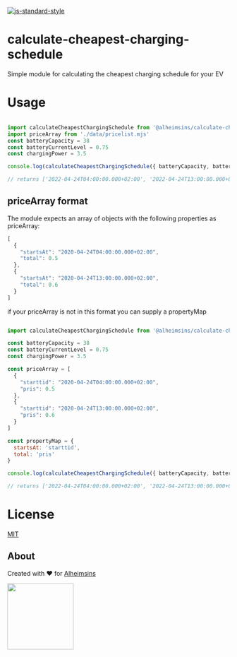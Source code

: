 [![js-standard-style](https://img.shields.io/badge/code%20style-standard-brightgreen.svg?style=flat)](https://github.com/feross/standard)

# calculate-cheapest-charging-schedule

Simple module for calculating the cheapest charging schedule for your EV

# Usage

```JavaScript

import calculateCheapestChargingSchedule from '@alheimsins/calculate-cheapest-charging-schedule'
import priceArray from './data/pricelist.mjs'
const batteryCapacity = 38
const batteryCurrentLevel = 0.75
const chargingPower = 3.5

console.log(calculateCheapestChargingSchedule({ batteryCapacity, batteryCurrentLevel, chargingPower, priceArray }))

// returns ['2022-04-24T04:00:00.000+02:00', '2022-04-24T13:00:00.000+02:00', '2022-04-24T14:00:00.000+02:00']

```

## priceArray format

The module expects an array of objects with the following properties as priceArray:
  
```JavaScript
[
  {
    "startsAt": "2020-04-24T04:00:00.000+02:00",
    "total": 0.5
  },
  {
    "startsAt": "2020-04-24T13:00:00.000+02:00",
    "total": 0.6
  }
]
```

if your priceArray is not in this format you can supply a propertyMap

```JavaScript

import calculateCheapestChargingSchedule from '@alheimsins/calculate-cheapest-charging-schedule'

const batteryCapacity = 38
const batteryCurrentLevel = 0.75
const chargingPower = 3.5

const priceArray = [
  {
    "starttid": "2020-04-24T04:00:00.000+02:00",
    "pris": 0.5
  },
  {
    "starttid": "2020-04-24T13:00:00.000+02:00",
    "pris": 0.6
  }
]

const propertyMap = {
  startsAt: 'starttid',
  total: 'pris'
}

console.log(calculateCheapestChargingSchedule({ batteryCapacity, batteryCurrentLevel, chargingPower, priceArray, propertyMap }))

// returns ['2022-04-24T04:00:00.000+02:00', '2022-04-24T13:00:00.000+02:00']

```


# License

[MIT](LICENSE)

## About

Created with ❤ for [Alheimsins](https://alheimsins.net)

<img src="https://image.ibb.co/dPH08G/logo_black.png" height="150px" width="150px" />

